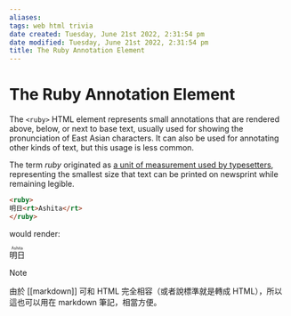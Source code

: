 ```yaml
---
aliases: 
tags: web html trivia 
date created: Tuesday, June 21st 2022, 2:31:54 pm
date modified: Tuesday, June 21st 2022, 2:31:54 pm
title: The Ruby Annotation Element
---
```


# The Ruby Annotation Element

The `<ruby>` HTML element represents small annotations that are rendered above, below, or next to base text, usually used for showing the pronunciation of East Asian characters. It can also be used for annotating other kinds of text, but this usage is less common.

The term _ruby_ originated as [a unit of measurement used by typesetters](https://en.wikipedia.org/wiki/Agate_(typography)), representing the smallest size that text can be printed on newsprint while remaining legible.

```html
<ruby>
明日<rt>Ashita</rt>
</ruby>
```

would render:

<ruby>
明日<rt>Ashita</rt>
</ruby>

> [!Note]
> 由於 [[markdown]] 可和 HTML 完全相容（或者說標準就是轉成 HTML），所以這也可以用在 markdown 筆記，相當方便。

